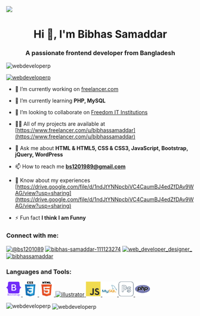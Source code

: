 <img src= "[https://media.licdn.com/dms/image/v2/D5616AQELHXWl8IohRw/profile-displaybackgroundimage-shrink_350_1400/B56ZUKIhFBGUAY-/0/1739631760185?e=1745452800&v=beta&t=TlwNuX2-O0i_G9_zufn6_D9O3KziReYwTOqXEC4_nCY](https://media.licdn.com/dms/image/v2/D5616AQGC-1ON5MWRUQ/profile-displaybackgroundimage-shrink_350_1400/B56ZUuP29aHEAY-/0/1740237666375?e=1745452800&v=beta&t=bhcq77aCkrQzbRi-olcskIpWiQRXx7wNczarZiiuduw)">
<h1 align="center">Hi 👋, I'm Bibhas Samaddar</h1>
<h3 align="center">A passionate frontend developer from Bangladesh</h3>

<p align="left"> <img src="https://komarev.com/ghpvc/?username=webdeveloperp&label=Profile%20views&color=0e75b6&style=flat" alt="webdeveloperp" /> </p>

<p align="left"> <a href="https://github.com/ryo-ma/github-profile-trophy"><img src="https://github-profile-trophy.vercel.app/?username=webdeveloperp" alt="webdeveloperp" /></a> </p>

- 🔭 I’m currently working on [freelancer.com](https://www.freelancer.com/u/bibhassamaddar)

- 🌱 I’m currently learning **PHP, MySQL**

- 👯 I’m looking to collaborate on [Freedom IT Institutions](https://freedomitinstitutions.com/)

- 👨‍💻 All of my projects are available at [https://www.freelancer.com/u/bibhassamaddar](https://www.freelancer.com/u/bibhassamaddar)

- 💬 Ask me about **HTML & HTML5, CSS & CSS3, JavaScript, Bootstrap, jQuery, WordPress**

- 📫 How to reach me **bs1201989@gmail.com**

- 📄 Know about my experiences [https://drive.google.com/file/d/1ndJtYNNpcbiVC4CaumBJ4edZfDAv9WAG/view?usp=sharing](https://drive.google.com/file/d/1ndJtYNNpcbiVC4CaumBJ4edZfDAv9WAG/view?usp=sharing)

- ⚡ Fun fact **I think I am Funny**

<h3 align="left">Connect with me:</h3>
<p align="left">
<a href="https://twitter.com/@bs1201089" target="blank"><img align="center" src="https://raw.githubusercontent.com/rahuldkjain/github-profile-readme-generator/master/src/images/icons/Social/twitter.svg" alt="@bs1201089" height="30" width="40" /></a>
<a href="https://linkedin.com/in/bibhas-samaddar-111123274" target="blank"><img align="center" src="https://raw.githubusercontent.com/rahuldkjain/github-profile-readme-generator/master/src/images/icons/Social/linked-in-alt.svg" alt="bibhas-samaddar-111123274" height="30" width="40" /></a>
<a href="https://instagram.com/web_developer_designer_" target="blank"><img align="center" src="https://raw.githubusercontent.com/rahuldkjain/github-profile-readme-generator/master/src/images/icons/Social/instagram.svg" alt="web_developer_designer_" height="30" width="40" /></a>
<a href="https://discord.gg/bibhassamaddar" target="blank"><img align="center" src="https://raw.githubusercontent.com/rahuldkjain/github-profile-readme-generator/master/src/images/icons/Social/discord.svg" alt="bibhassamaddar" height="30" width="40" /></a>
</p>

<h3 align="left">Languages and Tools:</h3>
<p align="left"> <a href="https://getbootstrap.com" target="_blank" rel="noreferrer"> <img src="https://raw.githubusercontent.com/devicons/devicon/master/icons/bootstrap/bootstrap-plain-wordmark.svg" alt="bootstrap" width="40" height="40"/> </a> <a href="https://www.w3schools.com/css/" target="_blank" rel="noreferrer"> <img src="https://raw.githubusercontent.com/devicons/devicon/master/icons/css3/css3-original-wordmark.svg" alt="css3" width="40" height="40"/> </a> <a href="https://www.w3.org/html/" target="_blank" rel="noreferrer"> <img src="https://raw.githubusercontent.com/devicons/devicon/master/icons/html5/html5-original-wordmark.svg" alt="html5" width="40" height="40"/> </a> <a href="https://www.adobe.com/in/products/illustrator.html" target="_blank" rel="noreferrer"> <img src="https://www.vectorlogo.zone/logos/adobe_illustrator/adobe_illustrator-icon.svg" alt="illustrator" width="40" height="40"/> </a> <a href="https://developer.mozilla.org/en-US/docs/Web/JavaScript" target="_blank" rel="noreferrer"> <img src="https://raw.githubusercontent.com/devicons/devicon/master/icons/javascript/javascript-original.svg" alt="javascript" width="40" height="40"/> </a> <a href="https://www.mysql.com/" target="_blank" rel="noreferrer"> <img src="https://raw.githubusercontent.com/devicons/devicon/master/icons/mysql/mysql-original-wordmark.svg" alt="mysql" width="40" height="40"/> </a> <a href="https://www.photoshop.com/en" target="_blank" rel="noreferrer"> <img src="https://raw.githubusercontent.com/devicons/devicon/master/icons/photoshop/photoshop-line.svg" alt="photoshop" width="40" height="40"/> </a> <a href="https://www.php.net" target="_blank" rel="noreferrer"> <img src="https://raw.githubusercontent.com/devicons/devicon/master/icons/php/php-original.svg" alt="php" width="40" height="40"/> </a> </p>

<p><img align="left" src="https://github-readme-stats.vercel.app/api/top-langs?username=webdeveloperp&show_icons=true&locale=en&layout=compact" alt="webdeveloperp" /></p>

<p>&nbsp;<img align="center" src="https://github-readme-stats.vercel.app/api?username=webdeveloperp&show_icons=true&locale=en" alt="webdeveloperp" /></p>
